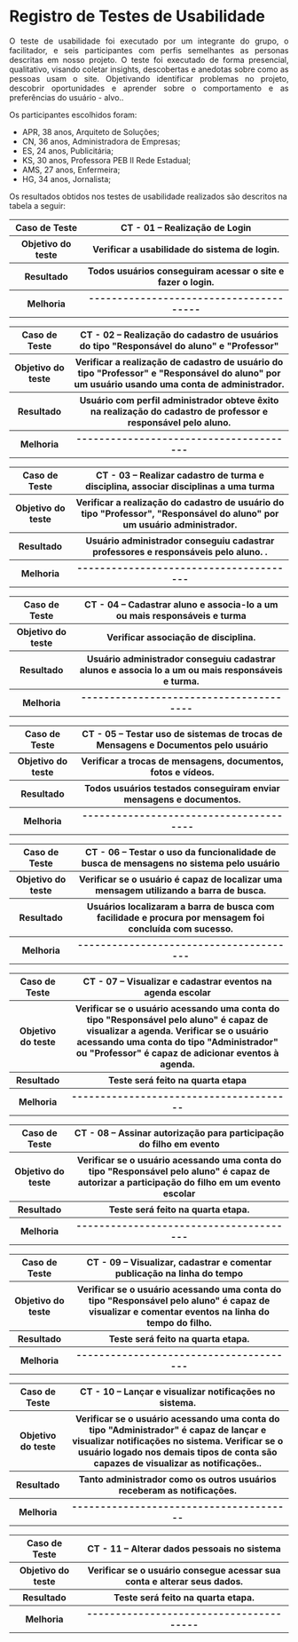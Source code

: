 # Registro de Testes de Usabilidade

<p align="justify">O teste de usabilidade foi executado por um integrante do grupo, o facilitador, e seis participantes com perfis semelhantes as personas descritas em nosso projeto. O teste foi executado de forma presencial, qualitativo, visando coletar insights, descobertas e anedotas sobre como as pessoas usam o site. Objetivando identificar problemas no projeto, descobrir oportunidades e aprender sobre o comportamento e as preferências do usuário - alvo..</p>

Os participantes escolhidos foram:

* APR, 38 anos, Arquiteto de Soluções;
* CN, 36 anos, Administradora de Empresas;
* ES, 24 anos, Publicitária;
* KS, 30 anos, Professora PEB II Rede Estadual;
* AMS, 27 anos, Enfermeira;
* HG, 34 anos, Jornalista;



Os resultados obtidos nos testes de usabilidade realizados são descritos na tabela a seguir:
  
  <table> 
<tr><th>Caso de Teste </th>
<th> CT - 01  – Realização de Login </th></tr>
<tr><th>Objetivo do teste</th>
  <th>Verificar a usabilidade do sistema de login.</th></tr>
<tr><th>Resultado</th>
  <th>Todos usuários conseguiram acessar o site e fazer o login.<br>
  </th></tr>
<tr><th>Melhoria</th>	
  <th>---------------------------------------</th></tr>
  </table>
  
  <table> 
<tr><th>Caso de Teste </th>
<th> CT - 02  – Realização do cadastro de usuários do tipo "Responsável do aluno" e "Professor" </th></tr>
<tr><th>Objetivo do teste</th>
  <th> Verificar a realização de cadastro de usuário do tipo "Professor" e "Responsável do aluno" por um usuário usando uma conta de administrador.</th></tr>
<tr><th>Resultado</th>
  <th>Usuário com perfil administrador obteve êxito na realização do cadastro de professor e responsável pelo aluno.<br>
  </th></tr>
<tr><th>Melhoria</th>	
  <th>---------------------------------------</th></tr>
  </table>
  
  <table> 
<tr><th>Caso de Teste </th>
<th> CT - 03  – Realizar cadastro de turma e disciplina, associar disciplinas a uma turma </th></tr>
<tr><th>Objetivo do teste</th>
  <th>Verificar a realização do cadastro de usuário do tipo "Professor", "Responsável do aluno"  por um usuário administrador.</th></tr>
<tr><th>Resultado</th>
  <th>Usuário administrador conseguiu cadastrar professores e responsáveis pelo aluno. .<br>
  </th></tr>
<tr><th>Melhoria</th>	
  <th>---------------------------------------</th></tr>
  </table>
  
   <table> 
<tr><th>Caso de Teste </th>
<th> CT - 04  – Cadastrar aluno e associa-lo a um ou mais responsáveis e turma </th></tr>
<tr><th>Objetivo do teste</th>
  <th>Verificar associação de disciplina.</th></tr>
<tr><th>Resultado</th>
  <th>Usuário administrador conseguiu cadastrar alunos e associa lo a um ou mais responsáveis e turma.<br>
  </th></tr>
<tr><th>Melhoria</th>	
  <th>---------------------------------------</th></tr>
  </table>
  
   <table> 
<tr><th>Caso de Teste </th>
<th> CT - 05  – Testar uso de sistemas de trocas de Mensagens e Documentos pelo usuário </th></tr>
<tr><th>Objetivo do teste</th>
  <th>Verificar a trocas de mensagens, documentos, fotos e vídeos.</th></tr>
<tr><th>Resultado</th>
  <th>Todos usuários testados conseguiram enviar mensagens e documentos.<br>
  </th></tr>
<tr><th>Melhoria</th>	
  <th>---------------------------------------</th></tr>
  </table>
  
  <table> 
<tr><th>Caso de Teste </th>
<th> CT - 06  –  Testar o uso da funcionalidade de busca de mensagens no sistema pelo usuário
</th></tr>
<tr><th>Objetivo do teste</th>
  <th>Verificar se o usuário é capaz de localizar uma mensagem utilizando a barra de busca.</th></tr>
<tr><th>Resultado</th>
  <th>Usuários localizaram a barra de busca com facilidade e procura por mensagem foi concluída com sucesso.<br>
  </th></tr>
<tr><th>Melhoria</th>	
  <th>---------------------------------------</th></tr>
  </table>
  
  
  <table> 
<tr><th>Caso de Teste </th>
<th> CT - 07  – Visualizar e cadastrar eventos na agenda escolar </th></tr>
<tr><th>Objetivo do teste</th>
  <th>Verificar se o usuário acessando uma conta do tipo "Responsável pelo aluno" é capaz de visualizar a agenda. Verificar se o usuário acessando uma conta do tipo "Administrador" ou "Professor" é capaz de adicionar eventos à agenda.</th></tr>
<tr><th>Resultado</th>
  <th> Teste será feito na quarta etapa<br>
  </th></tr>
<tr><th>Melhoria</th>	
  <th>---------------------------------------</th></tr>
  </table>
  
   <table> 
<tr><th>Caso de Teste </th>
<th> CT - 08  – Assinar autorização para participação do filho em evento </th></tr>
<tr><th>Objetivo do teste</th>
  <th>Verificar se o usuário acessando uma conta do tipo "Responsável pelo aluno" é capaz de autorizar a participação do filho em um evento escolar</th></tr>
<tr><th>Resultado</th>
  <th>Teste será feito na quarta etapa.<br>
  </th></tr>
<tr><th>Melhoria</th>	
  <th>---------------------------------------</th></tr>
  </table>
  
  <table> 
<tr><th>Caso de Teste </th>
<th> CT - 09  – Visualizar, cadastrar e comentar publicação na linha do tempo </th></tr>
<tr><th>Objetivo do teste</th>
  <th>Verificar se o usuário acessando uma conta do tipo "Responsável pelo aluno" é capaz de visualizar e comentar eventos na linha do tempo do filho.</th></tr>
<tr><th>Resultado</th>
  <th>Teste será feito na quarta etapa.<br>
  </th></tr>
<tr><th>Melhoria</th>	
  <th>---------------------------------------</th></tr>
  </table>
  
  <table> 
<tr><th>Caso de Teste </th>
<th> CT - 10  – Lançar e visualizar notificações no sistema. </th></tr>
<tr><th>Objetivo do teste</th>
  <th>Verificar se o usuário acessando uma conta do tipo "Administrador" é capaz de lançar e visualizar notificações no sistema. Verificar se o usuário logado nos demais tipos de conta são capazes de visualizar as notificações..</th></tr>
<tr><th>Resultado</th>
  <th>Tanto administrador como os outros usuários receberam as notificações.<br>
  </th></tr>
<tr><th>Melhoria</th>	
  <th>---------------------------------------</th></tr>
  </table>
  
  <table> 
<tr><th>Caso de Teste </th>
<th> CT - 11  – Alterar dados pessoais no sistema </th></tr>
<tr><th>Objetivo do teste</th>
  <th>Verificar se o usuário consegue acessar sua conta e alterar seus dados.</th></tr>
<tr><th>Resultado</th>
  <th>Teste será feito na quarta etapa.<br>
  </th></tr>
<tr><th>Melhoria</th>	
  <th>---------------------------------------</th></tr>
  </table>
  
  
  
  
  
  
    

